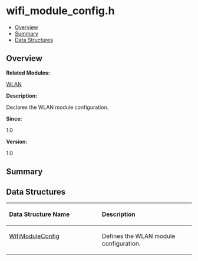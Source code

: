# wifi\_module\_config.h<a name="EN-US_TOPIC_0000001055358096"></a>

-   [Overview](#section423750701165630)
-   [Summary](#section513822425165630)
-   [Data Structures](#nested-classes)

## **Overview**<a name="section423750701165630"></a>

**Related Modules:**

[WLAN](wlan.md)

**Description:**

Declares the WLAN module configuration. 

**Since:**

1.0

**Version:**

1.0

## **Summary**<a name="section513822425165630"></a>

## Data Structures<a name="nested-classes"></a>

<a name="table1164785052165630"></a>
<table><thead align="left"><tr id="row263521194165630"><th class="cellrowborder" valign="top" width="50%" id="mcps1.1.3.1.1"><p id="p1131442646165630"><a name="p1131442646165630"></a><a name="p1131442646165630"></a>Data Structure Name</p>
</th>
<th class="cellrowborder" valign="top" width="50%" id="mcps1.1.3.1.2"><p id="p532152738165630"><a name="p532152738165630"></a><a name="p532152738165630"></a>Description</p>
</th>
</tr>
</thead>
<tbody><tr id="row122653383165630"><td class="cellrowborder" valign="top" width="50%" headers="mcps1.1.3.1.1 "><p id="p908588278165630"><a name="p908588278165630"></a><a name="p908588278165630"></a><a href="wifimoduleconfig.md">WifiModuleConfig</a></p>
</td>
<td class="cellrowborder" valign="top" width="50%" headers="mcps1.1.3.1.2 "><p id="p1948694259165630"><a name="p1948694259165630"></a><a name="p1948694259165630"></a>Defines the WLAN module configuration. </p>
</td>
</tr>
</tbody>
</table>

